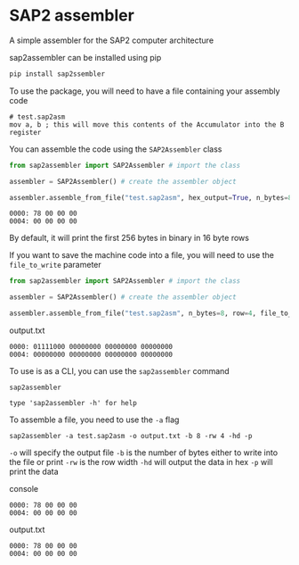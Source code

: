 # SAP2 assembler

A simple assembler for the SAP2 computer architecture

sap2assembler can be installed using pip

``` bash
pip install sap2ssembler
```

To use the package, you will need to have a file containing your assembly code

``` 
# test.sap2asm
mov a, b ; this will move this contents of the Accumulator into the B register
```

You can assemble the code using the ``SAP2Assembler`` class

``` python
from sap2assembler import SAP2Assembler # import the class

assembler = SAP2Assembler() # create the assembler object

assembler.assemble_from_file("test.sap2asm", hex_output=True, n_bytes=8, row=4, print_output=True) # assemble and print the first 8 bytes in hex in 4 byte rows
```
```
0000: 78 00 00 00
0004: 00 00 00 00
```

By default, it will print the first 256 bytes in binary in 16 byte rows

If you want to save the machine code into a file, you will need to use the ```file_to_write``` parameter

``` python
from sap2assembler import SAP2Assembler # import the class

assembler = SAP2Assembler() # create the assembler object

assembler.assemble_from_file("test.sap2asm", n_bytes=8, row=4, file_to_write"output.txt") # save the assembled code into output.txt
```
output.txt
```
0000: 01111000 00000000 00000000 00000000
0004: 00000000 00000000 00000000 00000000
```

To use is as a CLI, you can use the ``sap2assembler`` command

```
sap2assembler
```

```
type 'sap2assembler -h' for help
```

To assemble a file, you need to use the ``-a`` flag

```
sap2assembler -a test.sap2asm -o output.txt -b 8 -rw 4 -hd -p
```
``-o`` will specify the output file
``-b`` is the number of bytes either to write into the file or print
``-rw`` is the row width
``-hd`` will output the data in hex
``-p`` will print the data

console
```
0000: 78 00 00 00
0004: 00 00 00 00
```
output.txt

```
0000: 78 00 00 00
0004: 00 00 00 00
```
